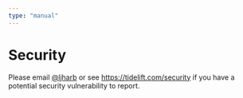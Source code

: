 ```yaml
---
type: "manual"
---
```


# Security

Please email [@ljharb](https://github.com/ljharb) or see https://tidelift.com/security if you have a potential security vulnerability to report.

